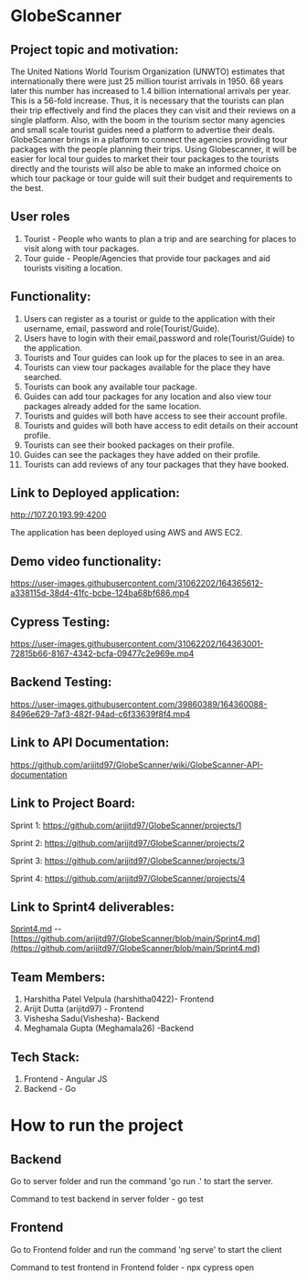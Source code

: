

# GlobeScanner

## Project topic and motivation:

The United Nations World Tourism Organization (UNWTO) estimates that internationally there were just 25 million tourist arrivals in 1950. 68 years later this number has increased to 1.4 billion international arrivals per year. This is a 56-fold increase. Thus, it is necessary that the tourists can plan their trip effectively and find the places they can visit and their reviews on a single platform. Also, with the boom in the tourism sector many agencies and small scale tourist guides need a platform to advertise their deals. GlobeScanner brings in a platform to connect the agencies providing tour packages with the people planning their trips. Using Globescanner, it will be easier for local tour guides to market their tour packages to the tourists directly and the tourists will also be able to make an informed choice on which tour package or tour guide will suit their budget and requirements to the best.

## User roles
1. Tourist - People who wants to plan a trip and are searching for places to visit along with tour packages.
2. Tour guide - People/Agencies that provide tour packages and aid tourists visiting a location.

## Functionality:
1. Users can register as a tourist or guide to the application with their username, email, password and role(Tourist/Guide).
2. Users have to login with their email,password and role(Tourist/Guide) to the application.
3. Tourists and Tour guides can look up for the places to see in an area.
4. Tourists can view tour packages available for the place they have searched.
5. Tourists can book any available tour package.
6. Guides can add tour packages for any location and also view tour packages already added for the same location.
7. Tourists and guides will both have access to see their account profile. 
8. Tourists and guides will both have access to edit details on their account profile.
9. Tourists can see their booked packages on their profile.
10. Guides can see the packages they have added on their profile.
11. Tourists can add reviews of any tour packages that they have booked.

## Link to Deployed application:
http://107.20.193.99:4200

The application has been deployed using AWS and AWS EC2.

## Demo video functionality:
https://user-images.githubusercontent.com/31062202/164365612-a338115d-38d4-41fc-bcbe-124ba68bf686.mp4

## Cypress Testing:
https://user-images.githubusercontent.com/31062202/164363001-72815b66-8167-4342-bcfa-09477c2e969e.mp4

## Backend Testing:
https://user-images.githubusercontent.com/39860389/164360088-8496e629-7af3-482f-94ad-c6f33639f8f4.mp4

## Link to API Documentation:
https://github.com/arijitd97/GlobeScanner/wiki/GlobeScanner-API-documentation

## Link to Project Board:

Sprint 1: https://github.com/arijitd97/GlobeScanner/projects/1

Sprint 2: https://github.com/arijitd97/GlobeScanner/projects/2

Sprint 3: https://github.com/arijitd97/GlobeScanner/projects/3

Sprint 4: https://github.com/arijitd97/GlobeScanner/projects/4

## Link to Sprint4 deliverables:
[Sprint4.md](https://github.com/arijitd97/GlobeScanner/blob/main/Sprint4.md) -- [https://github.com/arijitd97/GlobeScanner/blob/main/Sprint4.md](https://github.com/arijitd97/GlobeScanner/blob/main/Sprint4.md)


## Team Members:
1. Harshitha Patel Velpula (harshitha0422)- Frontend
2. Arijit Dutta (arijitd97) - Frontend
3. Vishesha Sadu(Vishesha)- Backend
4. Meghamala Gupta (Meghamala26) -Backend
 

## Tech Stack:
1. Frontend - Angular JS
2. Backend - Go


# How to run the project

## Backend

Go to server folder and run the command 'go run .' to start the server.

Command to test backend in server folder - go test


## Frontend

Go to  Frontend folder and run the command 'ng serve' to start the client

Command to test frontend in Frontend folder - npx cypress open


